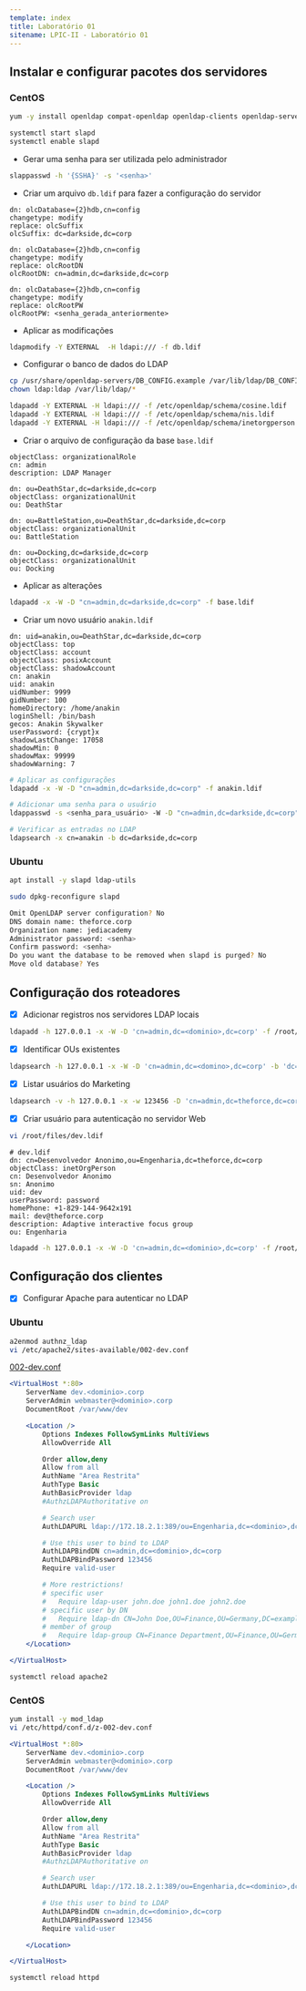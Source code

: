 ```yaml
---
template: index
title: Laboratório 01
sitename: LPIC-II - Laboratório 01
---
```


## Instalar e configurar pacotes dos servidores

### CentOS

```bash
yum -y install openldap compat-openldap openldap-clients openldap-servers openldap-servers-sql openldap-devel
```

```bash
systemctl start slapd
systemctl enable slapd
```

* Gerar uma senha para ser utilizada pelo administrador

```bash
slappasswd -h '{SSHA}' -s '<senha>'
```

* Criar um arquivo `db.ldif` para fazer a configuração do servidor

```ldif
dn: olcDatabase={2}hdb,cn=config
changetype: modify
replace: olcSuffix
olcSuffix: dc=darkside,dc=corp

dn: olcDatabase={2}hdb,cn=config
changetype: modify
replace: olcRootDN
olcRootDN: cn=admin,dc=darkside,dc=corp

dn: olcDatabase={2}hdb,cn=config
changetype: modify
replace: olcRootPW
olcRootPW: <senha_gerada_anteriormente>
```

* Aplicar as modificações

```bash
ldapmodify -Y EXTERNAL  -H ldapi:/// -f db.ldif
```

* Configurar o banco de dados do LDAP

```bash
cp /usr/share/openldap-servers/DB_CONFIG.example /var/lib/ldap/DB_CONFIG
chown ldap:ldap /var/lib/ldap/*

ldapadd -Y EXTERNAL -H ldapi:/// -f /etc/openldap/schema/cosine.ldif
ldapadd -Y EXTERNAL -H ldapi:/// -f /etc/openldap/schema/nis.ldif
ldapadd -Y EXTERNAL -H ldapi:/// -f /etc/openldap/schema/inetorgperson.ldif
```

* Criar o arquivo de configuração da base `base.ldif`

```ldif
objectClass: organizationalRole
cn: admin
description: LDAP Manager

dn: ou=DeathStar,dc=darkside,dc=corp
objectClass: organizationalUnit
ou: DeathStar

dn: ou=BattleStation,ou=DeathStar,dc=darkside,dc=corp
objectClass: organizationalUnit
ou: BattleStation

dn: ou=Docking,dc=darkside,dc=corp
objectClass: organizationalUnit
ou: Docking
```

* Aplicar as alterações

```bash
ldapadd -x -W -D "cn=admin,dc=darkside,dc=corp" -f base.ldif
```

* Criar um novo usuário `anakin.ldif`

```ldif
dn: uid=anakin,ou=DeathStar,dc=darkside,dc=corp
objectClass: top
objectClass: account
objectClass: posixAccount
objectClass: shadowAccount
cn: anakin
uid: anakin
uidNumber: 9999
gidNumber: 100
homeDirectory: /home/anakin
loginShell: /bin/bash
gecos: Anakin Skywalker
userPassword: {crypt}x
shadowLastChange: 17058
shadowMin: 0
shadowMax: 99999
shadowWarning: 7
```

```bash
# Aplicar as configurações
ldapadd -x -W -D "cn=admin,dc=darkside,dc=corp" -f anakin.ldif
```

```bash
# Adicionar uma senha para o usuário
ldappasswd -s <senha_para_usuário> -W -D "cn=admin,dc=darkside,dc=corp" -x "uid=anakin,ou=People,dc=darkside,dc=corp"
```

```bash
# Verificar as entradas no LDAP
ldapsearch -x cn=anakin -b dc=darkside,dc=corp
```

### Ubuntu

```bash
apt install -y slapd ldap-utils
```

```bash
sudo dpkg-reconfigure slapd

Omit OpenLDAP server configuration? No
DNS domain name: theforce.corp
Organization name: jediacademy
Administrator password: <senha>
Confirm password: <senha>
Do you want the database to be removed when slapd is purged? No
Move old database? Yes


```



## Configuração dos roteadores

* [X] Adicionar registros nos servidores LDAP locais

```bash
ldapadd -h 127.0.0.1 -x -W -D 'cn=admin,dc=<dominio>,dc=corp' -f /root/files/<dominio>.ldif
```

* [X] Identificar OUs existentes

```bash
ldapsearch -h 127.0.0.1 -x -W -D 'cn=admin,dc=<domino>,dc=corp' -b 'dc=<dominio>,dc=<corp>' '(objectClass=organizationalUnit)'
```

* [X] Listar usuários do Marketing

```bash
ldapsearch -v -h 127.0.0.1 -x -w 123456 -D 'cn=admin,dc=theforce,dc=corp' -b 'dc=<dominio>,dc=<corp>' '(&(ou=Marketing) (objectClass=inetOrgPerson))'
```

* [X] Criar usuário para autenticação no servidor Web

```bash
vi /root/files/dev.ldif
```

```ldif
# dev.ldif
dn: cn=Desenvolvedor Anonimo,ou=Engenharia,dc=theforce,dc=corp
objectClass: inetOrgPerson
cn: Desenvolvedor Anonimo
sn: Anonimo
uid: dev
userPassword: password
homePhone: +1-829-144-9642x191
mail: dev@theforce.corp
description: Adaptive interactive focus group
ou: Engenharia

```

```bash
ldapadd -h 127.0.0.1 -x -W -D 'cn=admin,dc=<dominio>,dc=corp' -f /root/files/dev.ldif
```

## Configuração dos clientes

* [X] Configurar Apache para autenticar no LDAP

### Ubuntu

```bash
a2enmod authnz_ldap
vi /etc/apache2/sites-available/002-dev.conf
```

[002-dev.conf](ubnt/002-dev.conf)
```apache
<VirtualHost *:80>
    ServerName dev.<dominio>.corp
    ServerAdmin webmaster@<dominio>.corp
    DocumentRoot /var/www/dev

    <Location />
        Options Indexes FollowSymLinks MultiViews
        AllowOverride All

        Order allow,deny
        Allow from all
        AuthName "Area Restrita"
        AuthType Basic
        AuthBasicProvider ldap
        #AuthzLDAPAuthoritative on

        # Search user
        AuthLDAPURL ldap://172.18.2.1:389/ou=Engenharia,dc=<dominio>,dc=corp?uid?sub

        # Use this user to bind to LDAP
        AuthLDAPBindDN cn=admin,dc=<dominio>,dc=corp
        AuthLDAPBindPassword 123456
        Require valid-user

        # More restrictions!
        # specific user
        #   Require ldap-user john.doe john1.doe john2.doe
        # specific user by DN
        #   Require ldap-dn CN=John Doe,OU=Finance,OU=Germany,DC=example,DC=net
        # member of group
        #   Require ldap-group CN=Finance Department,OU=Finance,OU=Germany,DC=example,DC=net
    </Location>

</VirtualHost>
```

```bash
systemctl reload apache2
```

### CentOS

```bash
yum install -y mod_ldap
vi /etc/httpd/conf.d/z-002-dev.conf
```

```apache
<VirtualHost *:80>
    ServerName dev.<dominio>.corp
    ServerAdmin webmaster@<dominio>.corp
    DocumentRoot /var/www/dev

    <Location />
        Options Indexes FollowSymLinks MultiViews
        AllowOverride All

        Order allow,deny
        Allow from all
        AuthName "Area Restrita"
        AuthType Basic
        AuthBasicProvider ldap
        #AuthzLDAPAuthoritative on

        # Search user
        AuthLDAPURL ldap://172.18.2.1:389/ou=Engenharia,dc=<dominio>,dc=corp?uid?sub

        # Use this user to bind to LDAP
        AuthLDAPBindDN cn=admin,dc=<dominio>,dc=corp
        AuthLDAPBindPassword 123456
        Require valid-user

    </Location>

</VirtualHost>
```

```bash
systemctl reload httpd
```
